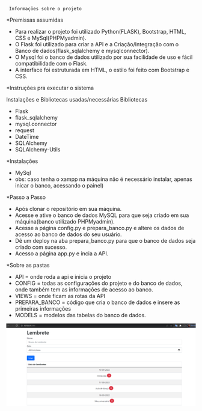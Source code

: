      Informações sobre o projeto
 *Premissas assumidas
- Para realizar o projeto foi utilizado Python(FLASK), Bootstrap, HTML, CSS e MySql(PHPMyadmin).
- O Flask foi utilizado para criar a API e a Criação/Integração com o Banco de dados(flask_sqlalchemy e mysqlconnector).
- O Mysql foi o banco de dados utilizado por sua facilidade de uso e fácil compatibilidade com  o Flask.
- A interface foi estruturada em HTML, o estilo foi feito com Bootstrap e CSS.

 *Instruções pra executar o sistema

  Instalações e Bibliotecas usadas/necessárias
Bibliotecas
- Flask
- flask_sqlalchemy
- mysql.connector
- request
- DateTime
- SQLAlchemy
- SQLAlchemy-Utils

*Instalações
- MySql 
- obs: caso tenha o xampp na máquina não é necessário instalar, apenas inicar o banco, acessando o painel)

*Passo a Passo
- Após clonar o repositório em sua máquina.
- Acesse e ative o banco de dados MySQL para que seja criado em sua máquina(banco utilizado PHPMyadmin).
- Acesse a página config.py e prepara_banco.py e altere os dados de acesso ao banco de dados do seu usuário.
- Dê um deploy na aba prepara_banco.py para que o banco de dados seja criado com sucesso.
- Acesso a página app.py e incia a API.

 *Sobre as pastas
 - API = onde roda a api e inicia o projeto
 - CONFIG = todas as configurações do projeto e do banco de dados, onde também tem as informações de acesso ao banco.
 - VIEWS = onde ficam as rotas da API
 - PREPARA_BANCO = código que cria o banco de dados e insere as primeiras informações
 - MODELS = modelos das tabelas do banco de dados.
 
 ![alt text](https://github.com/vitoriadaamasceno/novo_lembrete/blob/main/interface.png)
